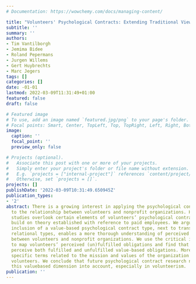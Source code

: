 ```yaml
---
# Documentation: https://wowchemy.com/docs/managing-content/

title: "Volunteers' Psychological Contracts: Extending Traditional Views"
subtitle: ''
summary: ''
authors:
- Tim Vantilborgh
- Jemima Bidee
- Roland Pepermans
- Jurgen Willems
- Gert Huybrechts
- Marc Jegers
tags: []
categories: []
date: -01-01
lastmod: 2022-03-09T11:31:49+01:00
featured: false
draft: false

# Featured image
# To use, add an image named `featured.jpg/png` to your page's folder.
# Focal points: Smart, Center, TopLeft, Top, TopRight, Left, Right, BottomLeft, Bottom, BottomRight.
image:
  caption: ''
  focal_point: ''
  preview_only: false

# Projects (optional).
#   Associate this post with one or more of your projects.
#   Simply enter your project's folder or file name without extension.
#   E.g. `projects = ["internal-project"]` references `content/project/deep-learning/index.md`.
#   Otherwise, set `projects = []`.
projects: []
publishDate: '2022-03-09T10:31:49.650945Z'
publication_types:
- '2'
abstract: There is a growing interest in applying the psychological contract concept
  to the relationship between volunteers and nonprofit organizations. However, previous
  studies overlook certain elements of volunteers’ psychological contracts as they
  build on theory established with reference to paid employees. We argue that the
  inclusion of a value-based psychological contract type, next to transactional and
  relational types, enables a more thorough understanding of perceived mutual obligations
  between volunteers and nonprofit organizations. We use the critical incidents technique
  to map volunteers’ perceived (un)fulfilled obligations and find that volunteers
  perceive both fulfilled and unfulfilled value-based obligations. Moreover, we describe
  specific terms related to the mission and values of the organization reported by
  volunteers. We conclude that future psychological contract research needs to take
  this valuebased dimension into account, especially in volunteerism.
publication: ''
---
```

